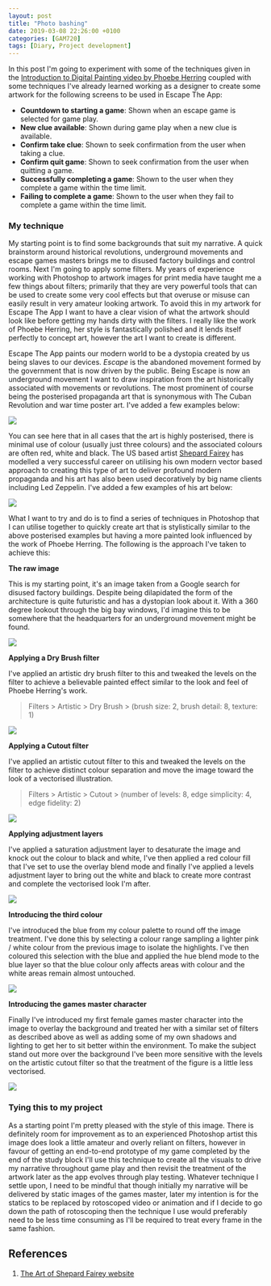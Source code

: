 ```yaml
---
layout: post
title: "Photo bashing"
date: 2019-03-08 22:26:00 +0100
categories: [GAM720]
tags: [Diary, Project development]
---
```


In this post I'm going to experiment with some of the techniques given in the [Introduction to Digital Painting video by Phoebe Herring](https://falmouthflexible.instructure.com/courses/296/pages/week-5-phoebe-herring-introduction-to-digital-painting?module_item_id=19067) coupled with some techniques I've already learned working as a designer to create some artwork for the following screens to be used in Escape The App:

- **Countdown to starting a game**: Shown when an escape game is selected for game play.
- **New clue available**: Shown during game play when a new clue is available.
- **Confirm take clue**: Shown to seek confirmation from the user when taking a clue.
- **Confirm quit game**: Shown to seek confirmation from the user when quitting a game.
- **Successfully completing a game**: Shown to the user when they complete a game within the time limit.
- **Failing to complete a game**: Shown to the user when they fail to complete a game within the time limit.

### My technique

My starting point is to find some backgrounds that suit my narrative. A quick brainstorm around historical revolutions, underground movements and escape games masters brings me to disused factory buildings and control rooms. Next I'm going to apply some filters. My years of experience working with Photoshop to artwork images for print media have taught me a few things about filters; primarily that they are very powerful tools that can be used to create some very cool effects but that overuse or misuse can easily result in very amateur looking artwork. To avoid this in my artwork for Escape The App I want to have a clear vision of what the artwork should look like before getting my hands dirty with the filters. I really like the work of Phoebe Herring, her style is fantastically polished and it lends itself perfectly to concept art, however the art I want to create is different.

Escape The App paints our modern world to be a dystopia created by us being slaves to our devices. *Escape* is the abandoned movement formed by the government that is now driven by the public. Being Escape is now an underground movement I want to draw inspiration from the art historically associated with movements or revolutions. The most prominent of course being the posterised propaganda art that is synonymous with The Cuban Revolution and war time poster art. I've added a few examples below:

![](/assets/img/GAM720_PhotoBashing--001.png)

You can see here that in all cases that the art is highly posterised, there is minimal use of colour (usually just three colours) and the associated colours are often red, white and black. The US based artist [Shepard Fairey](https://obeygiant.com) has modelled a very successful career on utilising his own modern vector based approach to creating this type of art to deliver profound modern propaganda and his art has also been used decoratively by big name clients including Led Zeppelin. I've added a few examples of his art below:

![](/assets/img/GAM720_PhotoBashing--002.png)

What I want to try and do is to find a series of techniques in Photoshop that I can utilise together to quickly create art that is stylistically similar to the above posterised examples but having a more painted look influenced by the work of Phoebe Herring. The following is the approach I've taken to achieve this:

**The raw image**

This is my starting point, it's an image taken from a Google search for disused factory buildings. Despite being dilapidated the form of the architecture is quite futuristic and has a dystopian look about it. With a 360 degree lookout through the big bay windows, I'd imagine this to be somewhere that the headquarters for an underground movement might be found.

![](/assets/img/GAM720_PhotoBashing--003.png)

**Applying a Dry Brush filter**

I've applied an artistic dry brush filter to this and tweaked the levels on the filter to achieve a believable painted effect similar to the look and feel of Phoebe Herring's work.

> Filters > Artistic > Dry Brush > (brush size: 2, brush detail: 8, texture: 1)

![](/assets/img/GAM720_PhotoBashing--004.png)

**Applying a Cutout filter**

I've applied an artistic cutout filter to this and tweaked the levels on the filter to achieve distinct colour separation and move the image toward the look of a vectorised illustration.

> Filters > Artistic > Cutout > (number of levels: 8, edge simplicity: 4, edge fidelity: 2)

![](/assets/img/GAM720_PhotoBashing--005.png)

**Applying adjustment layers**

I've applied a saturation adjustment layer to desaturate the image and knock out the colour to black and white, I've then applied a red colour fill that I've set to use the overlay blend mode and finally I've applied a levels adjustment layer to bring out the white and black to create more contrast and complete the vectorised look I'm after.

![](/assets/img/GAM720_PhotoBashing--006.png)

**Introducing the third colour**

I've introduced the blue from my colour palette to round off the image treatment. I've done this by selecting a colour range sampling a lighter pink / white colour from the previous image to isolate the highlights. I've then coloured this selection with the blue and applied the hue blend mode to the blue layer so that the blue colour only affects areas with colour and the white areas remain almost untouched.

![](/assets/img/GAM720_PhotoBashing--007.png)

**Introducing the games master character**

Finally I've introduced my first female games master character into the image to overlay the background and treated her with a similar set of filters as described above as well as adding some of my own shadows and lighting to get her to sit better within the environment. To make the subject stand out more over the background I've been more sensitive with the levels on the artistic cutout filter so that the treatment of the figure is a little less vectorised.

![](/assets/img/GAM720_PhotoBashing--008.png)

### Tying this to my project

As a starting point I'm pretty pleased with the style of this image. There is definitely room for improvement as to an experienced Photoshop artist this image does look a little amateur and overly reliant on filters, however in favour of getting an end-to-end prototype of my game completed by the end of the study block I'll use this technique to create all the visuals to drive my narrative throughout game play and then revisit the treatment of the artwork later as the app evolves through play testing. Whatever technique I settle upon, I need to be mindful that though initially my narrative will be delivered by static images of the games master, later my intention is for the statics to be replaced by rotoscoped video or animation and if I decide to go down the path of rotoscoping then the technique I use would preferably need to be less time consuming as I'll be required to treat every frame in the same fashion.

## References

1. [The Art of Shepard Fairey website](https://obeygiant.com)
